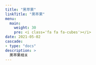 ```yaml
---
title: "黑苹果"
linkTitle: "黑苹果"
menu:
  main:
    weight: 30
    pre: <i class='fa fa fa-cubes'></i>
date: 2021-05-02
cascade:
- type: "docs"
description: >
  黑苹果相关
---
```






